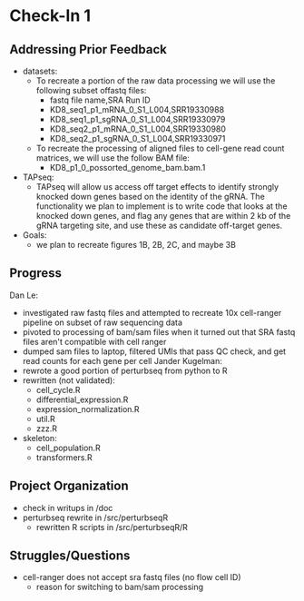 # Check-In 1
## Addressing Prior Feedback
- datasets: 
    - To recreate a portion of the raw data processing we will use the following subset offastq files:
        - fastq file name,SRA Run ID
        - KD8_seq1_p1_mRNA_0_S1_L004,SRR19330988
        - KD8_seq1_p1_sgRNA_0_S1_L004,SRR19330979
        - KD8_seq2_p1_mRNA_0_S1_L004,SRR19330980
        - KD8_seq2_p1_sgRNA_0_S1_L004,SRR19330971 
    - To recreate the processing of aligned files to cell-gene read count matrices, we will use the follow BAM file:
        - KD8_p1_0_possorted_genome_bam.bam.1
- TAPseq: 
    - TAPseq will allow us access off target effects to identify strongly knocked down genes based on the identity of the gRNA. The functionality we plan to implement is to write code that looks at the knocked down genes, and flag any genes that are within 2 kb of the gRNA targeting site, and use these as candidate off-target genes.
- Goals: 
    - we plan to recreate figures 1B, 2B, 2C, and maybe 3B
## Progress
Dan Le:
- investigated raw fastq files and attempted to recreate 10x cell-ranger pipeline on subset of raw sequencing data
- pivoted to processing of bam/sam files when it turned out that SRA fastq files aren't compatible with cell ranger
- dumped sam files to laptop, filtered UMIs that pass QC check, and get read counts for each gene per cell
Jander Kugelman:
- rewrote a good portion of perturbseq from python to R
- rewritten (not validated):
    - cell_cycle.R
    - differential_expression.R
    - expression_normalization.R
    - util.R
    - zzz.R
- skeleton:
    - cell_population.R
    - transformers.R
## Project Organization
- check in writups in /doc
- perturbseq rewrite in /src/perturbseqR
    - rewritten R scripts in /src/perturbseqR/R
## Struggles/Questions
- cell-ranger does not accept sra fastq files (no flow cell ID)
    - reason for switching to bam/sam processing